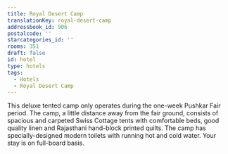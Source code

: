 ```yaml
---
title: Royal Desert Camp
translationKey: royal-desert-camp
addressbook_id: 906
postalcode: ''
starcategories_id: ''
rooms: 351
draft: false
id: hotel
type: hotels
tags:
  - Hotels
  - Royal Desert Camp
---
```

This deluxe tented camp only operates during the one-week Pushkar Fair period. The camp, a little distance away from the fair ground, consists of spacious and carpeted Swiss Cottage tents with comfortable beds, good quality linen and Rajasthani hand-block printed quilts. The camp has specially-designed modern toilets with running hot and cold water. Your stay is on full-board basis.